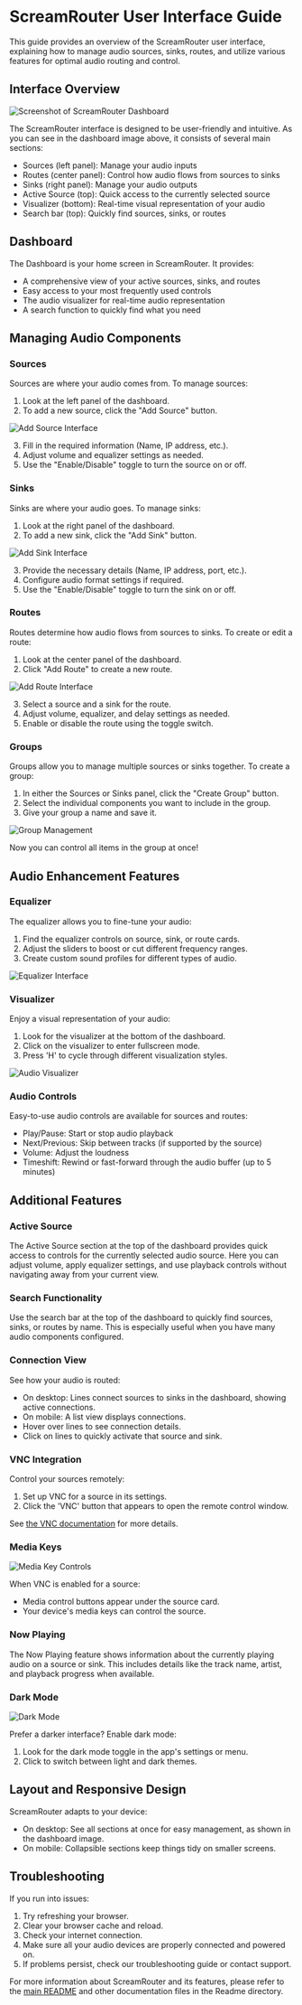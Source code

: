 # ScreamRouter User Interface Guide

This guide provides an overview of the ScreamRouter user interface, explaining how to manage audio sources, sinks, routes, and utilize various features for optimal audio routing and control.

## Interface Overview

![Screenshot of ScreamRouter Dashboard](/images/Dashboard%20Full.png)

The ScreamRouter interface is designed to be user-friendly and intuitive. As you can see in the dashboard image above, it consists of several main sections:
- Sources (left panel): Manage your audio inputs
- Routes (center panel): Control how audio flows from sources to sinks
- Sinks (right panel): Manage your audio outputs
- Active Source (top): Quick access to the currently selected source
- Visualizer (bottom): Real-time visual representation of your audio
- Search bar (top): Quickly find sources, sinks, or routes

## Dashboard

The Dashboard is your home screen in ScreamRouter. It provides:
- A comprehensive view of your active sources, sinks, and routes
- Easy access to your most frequently used controls
- The audio visualizer for real-time audio representation
- A search function to quickly find what you need

## Managing Audio Components

### Sources

Sources are where your audio comes from. To manage sources:

1. Look at the left panel of the dashboard.
2. To add a new source, click the "Add Source" button.

![Add Source Interface](/images/AddSource.png)

3. Fill in the required information (Name, IP address, etc.).
4. Adjust volume and equalizer settings as needed.
5. Use the "Enable/Disable" toggle to turn the source on or off.

### Sinks

Sinks are where your audio goes. To manage sinks:

1. Look at the right panel of the dashboard.
2. To add a new sink, click the "Add Sink" button.

![Add Sink Interface](/images/AddSink.png)

3. Provide the necessary details (Name, IP address, port, etc.).
4. Configure audio format settings if required.
5. Use the "Enable/Disable" toggle to turn the sink on or off.

### Routes

Routes determine how audio flows from sources to sinks. To create or edit a route:

1. Look at the center panel of the dashboard.
2. Click "Add Route" to create a new route.

![Add Route Interface](/images/AddRoute.png)

3. Select a source and a sink for the route.
4. Adjust volume, equalizer, and delay settings as needed.
5. Enable or disable the route using the toggle switch.

### Groups

Groups allow you to manage multiple sources or sinks together. To create a group:

1. In either the Sources or Sinks panel, click the "Create Group" button.
2. Select the individual components you want to include in the group.
3. Give your group a name and save it.

![Group Management](/images/Groups.png)

Now you can control all items in the group at once!

## Audio Enhancement Features

### Equalizer

The equalizer allows you to fine-tune your audio:

1. Find the equalizer controls on source, sink, or route cards.
2. Adjust the sliders to boost or cut different frequency ranges.
3. Create custom sound profiles for different types of audio.

![Equalizer Interface](/images/Equalizer.png)

### Visualizer

Enjoy a visual representation of your audio:

1. Look for the visualizer at the bottom of the dashboard.
2. Click on the visualizer to enter fullscreen mode.
3. Press 'H' to cycle through different visualization styles.

![Audio Visualizer](/images/Visualizer.png)

### Audio Controls

Easy-to-use audio controls are available for sources and routes:

- Play/Pause: Start or stop audio playback
- Next/Previous: Skip between tracks (if supported by the source)
- Volume: Adjust the loudness
- Timeshift: Rewind or fast-forward through the audio buffer (up to 5 minutes)

## Additional Features

### Active Source

The Active Source section at the top of the dashboard provides quick access to controls for the currently selected audio source. Here you can adjust volume, apply equalizer settings, and use playback controls without navigating away from your current view.

### Search Functionality

Use the search bar at the top of the dashboard to quickly find sources, sinks, or routes by name. This is especially useful when you have many audio components configured.

### Connection View

See how your audio is routed:

- On desktop: Lines connect sources to sinks in the dashboard, showing active connections.
- On mobile: A list view displays connections.
- Hover over lines to see connection details.
- Click on lines to quickly activate that source and sink.

### VNC Integration

Control your sources remotely:

1. Set up VNC for a source in its settings.
2. Click the 'VNC' button that appears to open the remote control window.

See [the VNC documentation](/Readme/vnc.md) for more details.

### Media Keys

![Media Key Controls](/images/MediaKeys.png)

When VNC is enabled for a source:
- Media control buttons appear under the source card.
- Your device's media keys can control the source.

### Now Playing

The Now Playing feature shows information about the currently playing audio on a source or sink. This includes details like the track name, artist, and playback progress when available.

### Dark Mode

![Dark Mode](/images/Dark%20Mode.png)

Prefer a darker interface? Enable dark mode:

1. Look for the dark mode toggle in the app's settings or menu.
2. Click to switch between light and dark themes.

## Layout and Responsive Design

ScreamRouter adapts to your device:
- On desktop: See all sections at once for easy management, as shown in the dashboard image.
- On mobile: Collapsible sections keep things tidy on smaller screens.

## Troubleshooting

If you run into issues:

1. Try refreshing your browser.
2. Clear your browser cache and reload.
3. Check your internet connection.
4. Make sure all your audio devices are properly connected and powered on.
5. If problems persist, check our troubleshooting guide or contact support.

For more information about ScreamRouter and its features, please refer to the [main README](../README.md) and other documentation files in the Readme directory.
